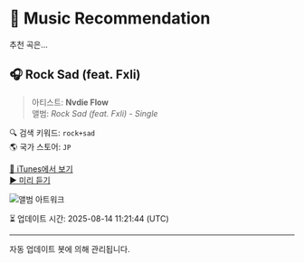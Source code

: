 
# 🎵 Music Recommendation

추천 곡은...

## 🎧 Rock Sad (feat. Fxli)  
> 아티스트: **Nvdie Flow**  
> 앨범: _Rock Sad (feat. Fxli) - Single_  

🔍 검색 키워드: `rock+sad`  
🌎 국가 스토어: `JP`

[🔗 iTunes에서 보기](https://music.apple.com/jp/album/rock-sad-feat-fxli/1549321446?i=1549321449&uo=4)  
[▶️ 미리 듣기](https://audio-ssl.itunes.apple.com/itunes-assets/AudioPreview114/v4/76/11/f5/7611f5e2-341e-a107-8144-84f2fc891fe1/mzaf_3168283126639493853.plus.aac.p.m4a)

![앨범 아트워크](https://is1-ssl.mzstatic.com/image/thumb/Music114/v4/15/97/40/15974016-ddf2-3a11-80d1-6de316284662/artwork.jpg/100x100bb.jpg)

⏳ 업데이트 시간: 2025-08-14 11:21:44 (UTC)

---
자동 업데이트 봇에 의해 관리됩니다.

